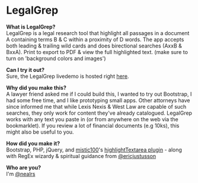 LegalGrep
=========

<strong>What is LegalGrep?</strong><br/>
LegalGrep is a legal research tool that highlight all passages in a document A containing terms B &amp; C within a proximity of D words. The app accepts both leading & trailing wild cards and does birectional searches (AxxB & BxxA). Print to export to PDF & view the full highlighted text. (make sure to turn on 'background colors and images')

<strong>Can I try it out?</strong><br/>
Sure, the LegalGrep livedemo is hosted right <a href="http://nealshyam.com/legal">here</a>.

<strong>Why did you make this?</strong><br/>
A lawyer friend asked me if I could build this, I wanted to try out Bootstrap, I had some free time, and I like prototyping small apps. Other attorneys have since informed me that while Lexis Nexis & West Law are capable of such searches, they only work for content they've already catalogued. LegalGrep works with any text you paste in (or from anywhere on the web via the bookmarklet). If you review a lot of financial documents (e.g 10ks), this might also be useful to you.

<strong>How did you make it?</strong><br/>
Bootstrap, PHP, jQuery, and <a href="https://github.com/mistic100/">mistic100</a>'s <a href="https://github.com/mistic100/jQuery-highlightTextarea">highlightTextarea plugin</a> - along with RegEx wizardy & spiritual guidance from <a href="https://github.com/EricJustusson">@ericjustusson</a>

<strong>Who are you?</strong><br/>
I'm <a href="https://twitter.com/nealrs">@nealrs</a>
